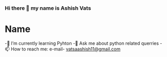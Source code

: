 ### Hi there 👋 my name is Ashish Vats

<h1>Name</h1>

-🌱 I’m currently learning Pyhton 
-💬 Ask me about python related querries
-📫 How to reach me: e-mail- vatsaashish11@gmail.com



